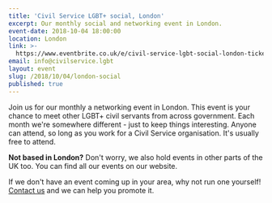 ```yaml
---
title: 'Civil Service LGBT+ social, London'
excerpt: Our monthly social and networking event in London.
event-date: 2018-10-04 18:00:00
location: London
link: >-
  https://www.eventbrite.co.uk/e/civil-service-lgbt-social-london-tickets-39611862146
email: info@civilservice.lgbt
layout: event
slug: /2018/10/04/london-social
published: true
---
```

Join us for our monthly a networking event in London. This event is your chance to meet other LGBT+ civil servants from across government. Each month we're somewhere different - just to keep things interesting. Anyone can attend, so long as you work for a Civil Service organisation. It's usually free to attend.

**Not based in London?** Don't worry, we also hold events in other parts of the UK too. You can find all our events on our website.

If we don't have an event coming up in your area, why not run one yourself! [Contact us](/about/contact-us/) and we can help you promote it.